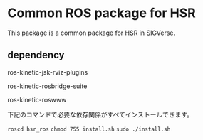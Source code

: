 # Common ROS package for HSR

This package is a common package for HSR in SIGVerse.

## dependency

ros-kinetic-jsk-rviz-plugins

ros-kinetic-rosbridge-suite

ros-kinetic-roswww

下記のコマンドで必要な依存関係がすべてインストールできます。

`roscd hsr_ros`
`chmod 755 install.sh`
`sudo ./install.sh`